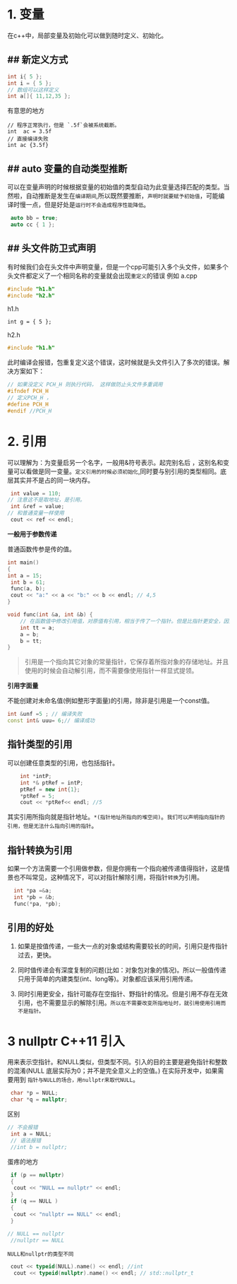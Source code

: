 # 1. 变量
在c++中，局部变量及初始化可以做到随时定义、初始化。
## ## 新定义方式
```c++
int i{ 5 };
int i = { 5 };
// 数组可以这样定义
int a[]{ 11,12,35 };
```
有意思的地方
```
// 程序正常执行，但是 `.5f`会被系统截断。
int  ac = 3.5f
// 直接编译失败
int ac {3.5f}
```

## ## auto 变量的自动类型推断
可以在变量声明的时候根据变量的初始值的类型自动为此变量选择匹配的类型。当然啦，自动推断是发生在`编译期间`,所以既然要推断，`声明时就要赋予初始值`，可能编译时慢一点，但是好处是`运行时不会造成程序性能降低`。
```c++
 auto bb = true;
 auto cc { 1 };
```
## ## 头文件防卫式声明
有时候我们会在头文件中声明变量，但是一个cpp可能引入多个头文件，如果多个头文件都定义了一个相同名称的变量就会出现`重定义`的错误
例如
a.cpp
```c++
#include "h1.h"
#include "h2.h"
```
h1.h
```
int g = { 5 };
```
h2.h
```c++
#include "h1.h"
```
此时编译会报错，包重复定义这个错误，这时候就是头文件引入了多次的错误。解决方案如下：
```c++
// 如果没定义 PCH_H 则执行代码， 这样做防止头文件多重调用
#ifndef PCH_H
// 定义PCH_H ，
#define PCH_H
#endif //PCH_H
```
# 2. 引用
可以理解为：为变量启另一个名字，一般用&符号表示。起完别名后 ，这别名和变量可以看做是同一变量。`定义引用的时候必须初始化`,同时要与别引用的类型相同。底层其实并不是占的同一块内存。
```c++
 int value = 110;
// 注意这不是取地址，是引用。
 int &ref = value;
// 和普通变量一样使用
 cout << ref << endl;
```
**一般用于参数传递**

普通函数传参是传的值。

```c++
int main()
{
int a = 15; 
 int b = 61;
 func(a, b);
 cout << "a:" << a << "b:" << b << endl; // 4,5
}

void func(int &a, int &b) {
    // 在函数值中修改引用值，对原值有引用，相当于传了一个指针。但是比指针更安全，因为不能修改引用地址。
    int tt = a;
    a = b;
    b = tt;
}
```
> 引用是一个指向其它对象的常量指针，它保存着所指对象的存储地址。并且使用的时候会自动解引用，而不需要像使用指针一样显式提领。

**引用字面量**

不能创建对未命名值(例如整形字面量)的引用，除非是引用是一个const值。

```c++
int &unf =5 ; // 编译失败
const int& uuu= 6;// 编译成功
```

## 指针类型的引用

可以创建任意类型的引用，也包括指针。

```c++
    int *intP;
    int *& ptRef = intP;
    ptRef = new int{1};
    *ptRef = 5;
    cout << *ptRef<< endl; //5
```

其实引用所指向就是指针地址。`*(指针地址所指向的堆空间)`。`我们可以声明指向指针的引用，但是无法什么指向引用的指针`。

## 指针转换为引用

如果一个方法需要一个引用做参数，但是你拥有一个指向被传递值得指针，这是情景也不叫常见，这种情况下，可以对指针解除引用，将指针`转换`为引用。

```c++
  int *pa =&a;
  int *pb = &b;
  func(*pa, *pb);
```

## 引用的好处

1. 如果是按值传递，一些大一点的对象或结构需要较长的时间，引用只是传指针过去，更快。

2. 同时值传递会有深度复制的问题(比如：对象包对象的情况)。所以一般值传递只用于简单的内建类型(int、long等)。对象都应该采用引用传递。

3. 同时引用更安全，指针可能存在空指针、野指针的情况。但是引用不存在无效引用，也不需要显示的解除引用。`所以在不需要改变所指地址时，就引用使用引用而不是指针。`

# 3 nullptr  C++11 引入

用来表示空指针。和NULL类似，但类型不同。引入的目的主要是避免指针和整数的混淆(NULL 底层实际为0；并不是完全意义上的空值。)
在实际开发中，如果需要用到 `指针与NULL的场合，用nullptr来取代NULL`。

```c++
 char *p = NULL;
 char *q = nullptr;
```
区别
```c++
// 不会报错
 int a = NULL;
 // 语法报错
 //int b = nullptr;
```
蛋疼的地方
```c++
 if (p == nullptr)
 {
  cout << "NULL == nullptr" << endl;  
 }
 if (q == NULL )
 {
  cout << "nullptr == NULL" << endl;
 }

// NULL == nullptr
 //nullptr == NULL
```

`NULL和nullptr的类型不同`
```c++
 cout << typeid(NULL).name() << endl; //int
  cout << typeid(nullptr).name() << endl; // std::nullptr_t
```